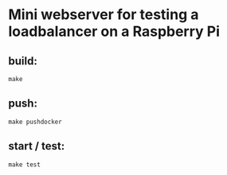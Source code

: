 # Mini webserver for testing a loadbalancer on a Raspberry Pi


build:
-----

`make`


push:
-----
`make pushdocker`


start / test:
------------

`make test`


